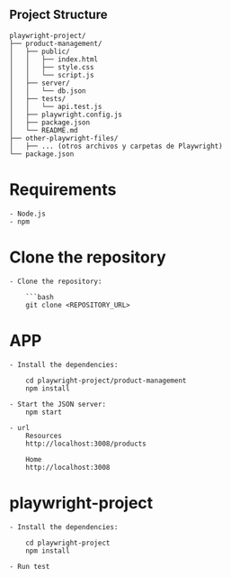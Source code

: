 
## Project Structure

    playwright-project/
    ├── product-management/
    │   ├── public/
    │   │   ├── index.html
    │   │   ├── style.css
    │   │   └── script.js
    │   ├── server/
    │   │   └── db.json
    │   ├── tests/
    │   │   └── api.test.js
    │   ├── playwright.config.js
    │   ├── package.json
    │   └── README.md
    ├── other-playwright-files/
    │   ├── ... (otros archivos y carpetas de Playwright)
    └── package.json


# Requirements

    - Node.js
    - npm

# Clone the repository

    - Clone the repository:
    
        ```bash
        git clone <REPOSITORY_URL>
        
# APP

    - Install the dependencies:

        cd playwright-project/product-management
        npm install

    - Start the JSON server: 
        npm start
        
    - url
        Resources
        http://localhost:3008/products

        Home
        http://localhost:3008

# playwright-project

    - Install the dependencies:

        cd playwright-project
        npm install

    - Run test

